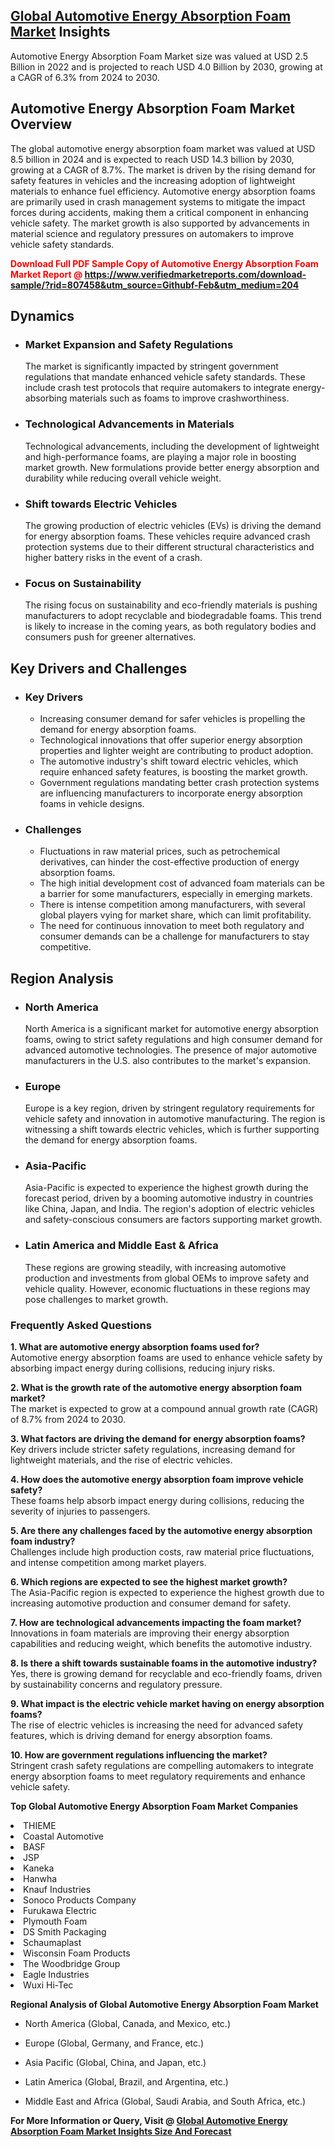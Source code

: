 <h2><a href="https://www.verifiedmarketreports.com/download-sample/?rid=807458&amp;utm_source=Githubf&amp;utm_medium=204" target="_blank">Global Automotive Energy Absorption Foam Market</a> Insights</h2><p>Automotive Energy Absorption Foam Market size was valued at USD 2.5 Billion in 2022 and is projected to reach USD 4.0 Billion by 2030, growing at a CAGR of 6.3% from 2024 to 2030.</p><p><h2>Automotive Energy Absorption Foam Market Overview</h2> <p>The global automotive energy absorption foam market was valued at USD 8.5 billion in 2024 and is expected to reach USD 14.3 billion by 2030, growing at a CAGR of 8.7%. The market is driven by the rising demand for safety features in vehicles and the increasing adoption of lightweight materials to enhance fuel efficiency. Automotive energy absorption foams are primarily used in crash management systems to mitigate the impact forces during accidents, making them a critical component in enhancing vehicle safety. The market growth is also supported by advancements in material science and regulatory pressures on automakers to improve vehicle safety standards.</p> <p><strong><p><span class=""><span style="color: #ff0000;"><strong>Download Full PDF Sample Copy of Automotive Energy Absorption Foam Market Report</strong> @ </span><a href="https://www.verifiedmarketreports.com/download-sample/?rid=807458&amp;utm_source=Githubf-Feb&amp;utm_medium=204" target="_blank">https://www.verifiedmarketreports.com/download-sample/?rid=807458&amp;utm_source=Githubf-Feb&amp;utm_medium=204</a></span></p></strong></p> <h2>Dynamics</h2> <ul> <li><h3>Market Expansion and Safety Regulations</h3> The market is significantly impacted by stringent government regulations that mandate enhanced vehicle safety standards. These include crash test protocols that require automakers to integrate energy-absorbing materials such as foams to improve crashworthiness.</li> <li><h3>Technological Advancements in Materials</h3> Technological advancements, including the development of lightweight and high-performance foams, are playing a major role in boosting market growth. New formulations provide better energy absorption and durability while reducing overall vehicle weight.</li> <li><h3>Shift towards Electric Vehicles</h3> The growing production of electric vehicles (EVs) is driving the demand for energy absorption foams. These vehicles require advanced crash protection systems due to their different structural characteristics and higher battery risks in the event of a crash.</li> <li><h3>Focus on Sustainability</h3> The rising focus on sustainability and eco-friendly materials is pushing manufacturers to adopt recyclable and biodegradable foams. This trend is likely to increase in the coming years, as both regulatory bodies and consumers push for greener alternatives.</li> </ul> <h2>Key Drivers and Challenges</h2> <ul> <li><h3>Key Drivers</h3> <ul> <li>Increasing consumer demand for safer vehicles is propelling the demand for energy absorption foams.</li> <li>Technological innovations that offer superior energy absorption properties and lighter weight are contributing to product adoption.</li> <li>The automotive industry's shift toward electric vehicles, which require enhanced safety features, is boosting the market growth.</li> <li>Government regulations mandating better crash protection systems are influencing manufacturers to incorporate energy absorption foams in vehicle designs.</li> </ul> </li> <li><h3>Challenges</h3> <ul> <li>Fluctuations in raw material prices, such as petrochemical derivatives, can hinder the cost-effective production of energy absorption foams.</li> <li>The high initial development cost of advanced foam materials can be a barrier for some manufacturers, especially in emerging markets.</li> <li>There is intense competition among manufacturers, with several global players vying for market share, which can limit profitability.</li> <li>The need for continuous innovation to meet both regulatory and consumer demands can be a challenge for manufacturers to stay competitive.</li> </ul> </li> </ul> <h2>Region Analysis</h2> <ul> <li><h3>North America</h3> North America is a significant market for automotive energy absorption foams, owing to strict safety regulations and high consumer demand for advanced automotive technologies. The presence of major automotive manufacturers in the U.S. also contributes to the market's expansion.</li> <li><h3>Europe</h3> Europe is a key region, driven by stringent regulatory requirements for vehicle safety and innovation in automotive manufacturing. The region is witnessing a shift towards electric vehicles, which is further supporting the demand for energy absorption foams.</li> <li><h3>Asia-Pacific</h3> Asia-Pacific is expected to experience the highest growth during the forecast period, driven by a booming automotive industry in countries like China, Japan, and India. The region's adoption of electric vehicles and safety-conscious consumers are factors supporting market growth.</li> <li><h3>Latin America and Middle East & Africa</h3> These regions are growing steadily, with increasing automotive production and investments from global OEMs to improve safety and vehicle quality. However, economic fluctuations in these regions may pose challenges to market growth.</li> </ul> <h3>Frequently Asked Questions</h3> <p><strong>1. What are automotive energy absorption foams used for?</strong><br> Automotive energy absorption foams are used to enhance vehicle safety by absorbing impact energy during collisions, reducing injury risks.</p> <p><strong>2. What is the growth rate of the automotive energy absorption foam market?</strong><br> The market is expected to grow at a compound annual growth rate (CAGR) of 8.7% from 2024 to 2030.</p> <p><strong>3. What factors are driving the demand for energy absorption foams?</strong><br> Key drivers include stricter safety regulations, increasing demand for lightweight materials, and the rise of electric vehicles.</p> <p><strong>4. How does the automotive energy absorption foam improve vehicle safety?</strong><br> These foams help absorb impact energy during collisions, reducing the severity of injuries to passengers.</p> <p><strong>5. Are there any challenges faced by the automotive energy absorption foam industry?</strong><br> Challenges include high production costs, raw material price fluctuations, and intense competition among market players.</p> <p><strong>6. Which regions are expected to see the highest market growth?</strong><br> The Asia-Pacific region is expected to experience the highest growth due to increasing automotive production and consumer demand for safety.</p> <p><strong>7. How are technological advancements impacting the foam market?</strong><br> Innovations in foam materials are improving their energy absorption capabilities and reducing weight, which benefits the automotive industry.</p> <p><strong>8. Is there a shift towards sustainable foams in the automotive industry?</strong><br> Yes, there is growing demand for recyclable and eco-friendly foams, driven by sustainability concerns and regulatory pressure.</p> <p><strong>9. What impact is the electric vehicle market having on energy absorption foams?</strong><br> The rise of electric vehicles is increasing the need for advanced safety features, which is driving demand for energy absorption foams.</p> <p><strong>10. How are government regulations influencing the market?</strong><br> Stringent crash safety regulations are compelling automakers to integrate energy absorption foams to meet regulatory requirements and enhance vehicle safety.</p> </p><p><strong>Top Global Automotive Energy Absorption Foam Market Companies</strong></p><div data-test-id=""><p><li>THIEME</li><li> Coastal Automotive</li><li> BASF</li><li> JSP</li><li> Kaneka</li><li> Hanwha</li><li> Knauf Industries</li><li> Sonoco Products Company</li><li> Furukawa Electric</li><li> Plymouth Foam</li><li> DS Smith Packaging</li><li> Schaumaplast</li><li> Wisconsin Foam Products</li><li> The Woodbridge Group</li><li> Eagle Industries</li><li> Wuxi Hi-Tec</li></p><div><strong>Regional Analysis of&nbsp;Global Automotive Energy Absorption Foam Market</strong></div><ul><li dir="ltr"><p dir="ltr">North America&nbsp;(Global, Canada, and Mexico, etc.)</p></li><li dir="ltr"><p dir="ltr">Europe (Global, Germany, and France, etc.)</p></li><li dir="ltr"><p dir="ltr">Asia Pacific&nbsp;(Global, China, and Japan, etc.)</p></li><li dir="ltr"><p dir="ltr">Latin America&nbsp;(Global, Brazil, and Argentina, etc.)</p></li><li dir="ltr">Middle East and Africa&nbsp;(Global, Saudi Arabia, and South Africa, etc.)</li></ul><p><strong>For More Information or Query, Visit @&nbsp;</strong><strong><a href="https://www.verifiedmarketreports.com/product/automotive-energy-absorption-foam-market/?utm_source=Githubf&amp;utm_medium=204" target="_blank">Global Automotive Energy Absorption Foam Market Insights Size And Forecast</a></strong></p></div>
